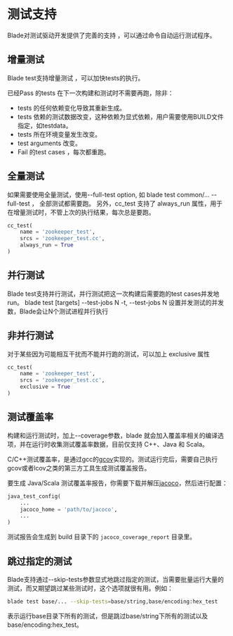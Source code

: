 # 测试支持

Blade对测试驱动开发提供了完善的支持 ，可以通过命令自动运行测试程序。

## 增量测试
Blade test支持增量测试 ，可以加快tests的执行。

已经Pass 的tests 在下一次构建和测试时不需要再跑，除非：

* tests 的任何依赖变化导致其重新生成。
* tests 依赖的测试数据改变，这种依赖为显式依赖，用户需要使用BUILD文件指定，如testdata。
* tests 所在环境变量发生改变。
* test arguments 改变。
* Fail 的test cases ，每次都重跑。

## 全量测试

如果需要使用全量测试，使用--full-test option, 如 blade test common/... --full-test ， 全部测试都需要跑。
另外，cc_test 支持了 always_run 属性，用于在增量测试时，不管上次的执行结果，每次总是要跑。
```python
cc_test(
    name = 'zookeeper_test',
    srcs = 'zookeeper_test.cc',
    always_run = True
)
```

## 并行测试

Blade test支持并行测试，并行测试把这一次构建后需要跑的test cases并发地run。
blade test [targets] --test-jobs N
-t, --test-jobs N 设置并发测试的并发数，Blade会让N个测试进程并行执行

## 非并行测试
对于某些因为可能相互干扰而不能并行跑的测试，可以加上 exclusive 属性
```python
cc_test(
    name = 'zookeeper_test',
    srcs = 'zookeeper_test.cc',
    exclusive = True
)
```


## 测试覆盖率
构建和运行测试时，加上--coverage参数，blade 就会加入覆盖率相关的编译选项，并在运行时收集测试覆盖率数据，目前仅支持 C++、Java 和 Scala。

C/C++测试覆盖率，是通过gcc的[gcov](https://gcc.gnu.org/onlinedocs/gcc/Gcov.html)实现的。测试运行完后，需要自己执行gcov或者lcov之类的第三方工具生成测试覆盖报告。

要生成 Java/Scala 测试覆盖率报告，你需要下载并解压[jacoco]()，然后进行配置：
```python
java_test_config(
    ...
    jacoco_home = 'path/to/jacoco',
    ...
)
```
测试报告会生成到 build 目录下的 `jacoco_coverage_report` 目录里。

## 跳过指定的测试
Blade支持通过--skip-tests参数显式地跳过指定的测试，当需要批量运行大量的测试，而又期望跳过某些测试时，这个选项就很有用。例如：
```bash
blade test base/... --skip-tests=base/string,base/encoding:hex_test
```
表示运行base目录下所有的测试，但是跳过base/string下所有的测试以及base/encoding:hex_test。
